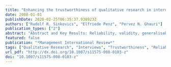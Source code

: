 ```yaml
---
title: "Enhancing the trustworthiness of qualitative research in international business"
date: 2008-01-01
publishDate: 2020-02-25T06:35:37.938923Z
authors: ["Rudolf R. Sinkovics", "Elfriede Penz", "Pervez N. Ghauri"]
publication_types: ["2"]
abstract: "Abstract and Key Results: Reliability, validity, generalisability and objectivity are fundamental concerns for quantitative researchers. For qualitative research, however, the role of these dimensions is blurred. Some researchers argue that these dimensions are not applicable to qualitative research and a qualitative researcher’s tool chest should be geared towards trustworthiness and encompass issues such as credibility, dependability, transferability and confirmability. This paper advocates the use of formalised and software-based procedures for the analysis and interpretation of qualitative interview data. It is argued that International Business research, with a focus on international datasets, equivalence issues, multiple research environments and multiple researchers, will benefit from formalisation. The use of software programmes is deemed to help to substantiate the analysis and interpretation of textual interview data."
featured: false
publication: "*Management International Review*"
tags: ["Qualitative Research", "Interviews", "Trustworthiness", "Reliability", "Equivalence", "Emic and Etic Approaches"]
url_pdf: "http://dx.doi.org/10.1007/s11575-008-0103-z"
doi: "10.1007/s11575-008-0103-z"
---
```


